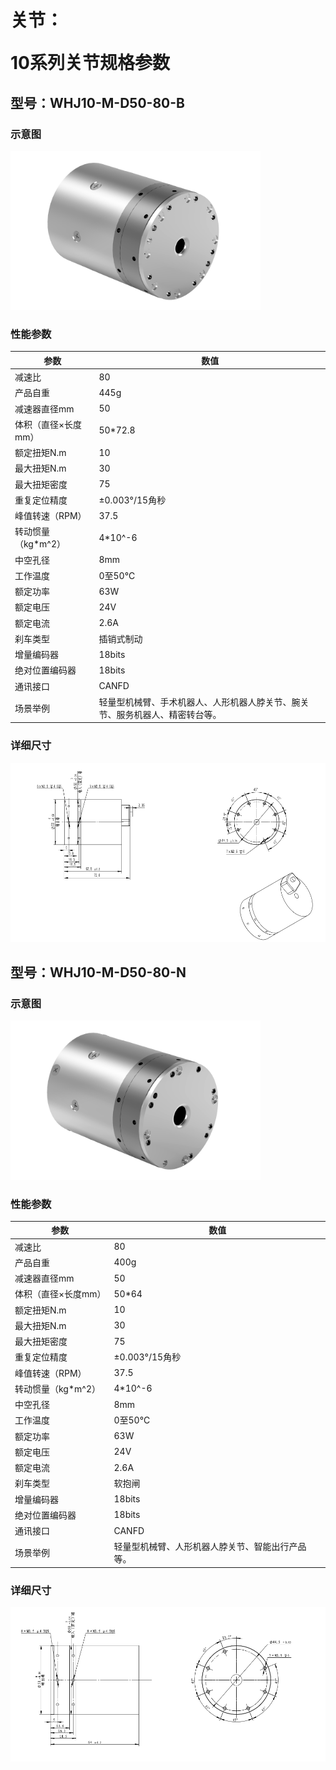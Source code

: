 # <p class="hidden">关节：</p>10系列关节规格参数

## 型号：WHJ10-M-D50-80-B

### 示意图

<div align="left"> <img src="../WHJ10/10B--2.png" width = 400 /> </div>

### 性能参数

| 参数 | 数值 |
| --- | --- |
| 减速比 | 80 |
| 产品自重 | 445g |
| 减速器直径mm | 50 |
| 体积（直径×长度mm） | 50*72.8 |
| 额定扭矩N.m | 10 |
| 最大扭矩N.m | 30 |
| 最大扭矩密度 | 75 |
| 重复定位精度 | ±0.003°/15角秒 |
| 峰值转速（RPM） | 37.5 |
| 转动惯量（kg*m^2） | 4*10^-6 |
| 中空孔径 | 8mm |
| 工作温度 | 0至50℃ |
| 额定功率 | 63W |
| 额定电压 | 24V |
| 额定电流 | 2.6A |
| 刹车类型 | 插销式制动 |
| 增量编码器 | 18bits |
| 绝对位置编码器 | 18bits |
| 通讯接口 | CANFD |
| 场景举例 | 轻量型机械臂、手术机器人、人形机器人脖关节、腕关节、服务机器人、精密转台等。 |

### 详细尺寸

![alt text](<CleanShot 2024-08-21 at 18.04.30.png>)

## 型号：WHJ10-M-D50-80-N

### 示意图

<div align="left"> <img src="../WHJ10/10-2.png" width = 400 /> </div>

### 性能参数

| 参数 | 数值 |
| --- | --- |
| 减速比 | 80 |
| 产品自重 | 400g |
| 减速器直径mm | 50 |
| 体积（直径×长度mm） | 50*64 |
| 额定扭矩N.m | 10 |
| 最大扭矩N.m | 30 |
| 最大扭矩密度 | 75 |
| 重复定位精度 | ±0.003°/15角秒 |
| 峰值转速（RPM） | 37.5 |
| 转动惯量（kg*m^2） | 4*10^-6 |
| 中空孔径 | 8mm |
| 工作温度 | 0至50℃ |
| 额定功率 | 63W |
| 额定电压 | 24V |
| 额定电流 | 2.6A |
| 刹车类型 | 软抱闸 |
| 增量编码器 | 18bits |
| 绝对位置编码器 | 18bits |
| 通讯接口 | CANFD |
| 场景举例 | 轻量型机械臂、人形机器人脖关节、智能出行产品等。 |

### 详细尺寸

![alt text](<CleanShot 2024-08-21 at 18.03.21.png>)